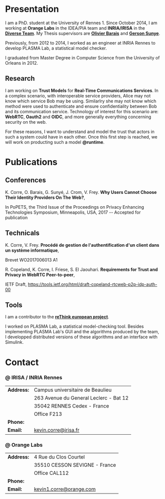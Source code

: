# Presentation
I am a PhD. student  at the University of Rennes 1.
Since October 2014, I am working at **Orange Labs** in the IDEA/PIA team and **INRIA/IRISA** in the **[Diverse Team](http://diverse.irisa.fr/)**.
My Thesis supervisors are **[Olivier Barais](http://olivier.barais.fr/)**
and **[Gerson Sunye](http://www.irisa.fr/triskell/members/gerson.sunye/index_html?set_language=en)**.

Previously, from 2012 to 2014, I worked as an engineer at INRIA Rennes to develop PLASMA Lab, a statistical model checker.

I graduated from Master Degree in Computer Science from the University of Orleans in 2012.

## Research
I am working on **Trust Models** for **Real-Time Communications Services**. In a complex scenario, with interoperable
service providers, Alice may not know which service Bob may be using. Similarlry she may not know which method were used
to authenticate and ensure confidentiality between Bob and its communication service. Technology of interest for
this scenario are: **WebRTC**, **Oauth2** and **OIDC**, and more generally everything concerning security on the web.

For these reasons, I want to understand and model the trust that actors in such a system could have in each other.
Once this first step is reached, we will work on producting such a model **@runtime**.

# Publications
## Conferences
K. Corre, O. Barais, G. Sunyé, J. Crom, V. Frey.
**Why Users Cannot Choose Their Identity Providers On The Web?**,

In PoPETS, the Third Issue of the Proceedings on Privacy Enhancing Technologies Symposium, Minneapolis, USA, 2017 -- Accepted for publication

## Technicals
K. Corre, V. Frey. **Procédé de gestion de l'authentification d'un client dans un système informatique**,

Brevet WO2017006013 A1


R. Copeland, K. Corre, I. Friese, S. El Jaouhari. **Requirements for Trust and Privacy in WebRTC Peer-to-peer**,

IETF Draft, https://tools.ietf.org/html/draft-copeland-rtcweb-p2p-idp-auth-00

## Tools
I am a contributor to the **[reThink european project](https://rethink-project.eu/)**.

I worked on PLASMA Lab, a statistical model-checking tool. Besides implementing PLASMA Lab's GUI and the algorithms produced by the team,
I developped distributed versions of these algorithms and an interface with Simulink.

# Contact
### @ IRISA / INRIA Rennes

| | |
| :------------- | :------------- |
| **Address:** | Campus universitaire de Beaulieu |
| | 263 Avenue du General Leclerc - Bat 12 |
| | 35042 RENNES Cedex - France |
| | Office F213 |
| **Phone:** | |
| **Email:** | kevin.corre@irisa.fr  |

### @ Orange Labs

| | |
| :------------- | :------------- |
| **Address:** | 4 Rue du Clos Courtel |
| | 35510 CESSON SEVIGNE - France |
| | Office CAL112 |
| **Phone:** | |
| **Email:** | kevin1.corre@orange.com  |
